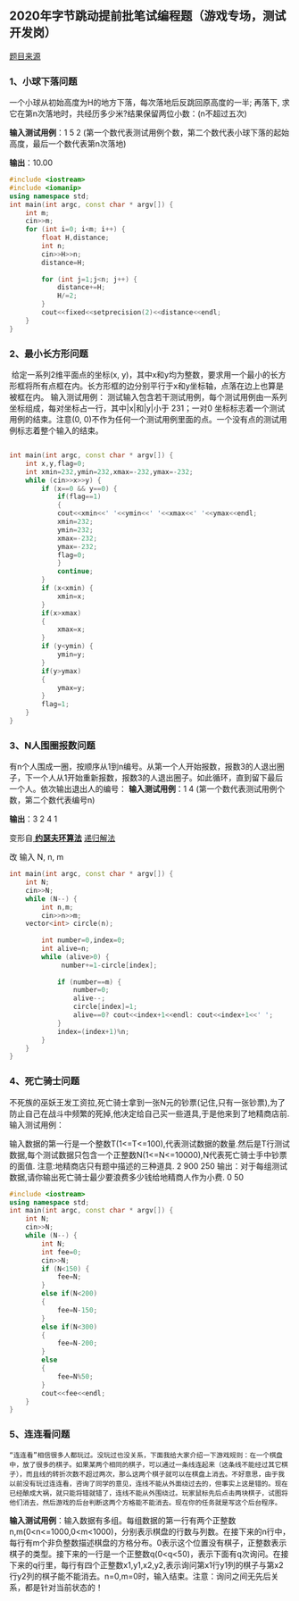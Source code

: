 ## 2020年字节跳动提前批笔试编程题（游戏专场，测试开发岗）
[题目来源](https://blog.csdn.net/qq_15029743/article/details/94378417)
### 1、小球下落问题
一个小球从初始高度为H的地方下落，每次落地后反跳回原高度的一半; 再落下, 求它在第n次落地时，共经历多少米?结果保留两位小数：(n不超过五次)

**输入测试用例**：1 5 2 (第一个数代表测试用例个数，第二个数代表小球下落的起始高度，最后一个数代表第n次落地)

**输出**：10.00

```c++
#include <iostream>
#include <iomanip>
using namespace std;
int main(int argc, const char * argv[]) {
    int m;
    cin>>m;
    for (int i=0; i<m; i++) {
        float H,distance;
        int n;
        cin>>H>>n;
        distance=H;
        
        for (int j=1;j<n; j++) {
            distance+=H;
            H/=2;
        }
        cout<<fixed<<setprecision(2)<<distance<<endl;
    }
}
```

### 2、最小长方形问题
 给定一系列2维平面点的坐标(x, y)，其中x和y均为整数，要求用一个最小的长方形框将所有点框在内。长方形框的边分别平行于x和y坐标轴，点落在边上也算是被框在内。
输入测试用例： 测试输入包含若干测试用例，每个测试用例由一系列坐标组成，每对坐标占一行，其中|x|和|y|小于 231；一对0 坐标标志着一个测试用例的结束。注意(0, 0)不作为任何一个测试用例里面的点。一个没有点的测试用例标志着整个输入的结束。
```c++

int main(int argc, const char * argv[]) {
    int x,y,flag=0;
    int xmin=232,ymin=232,xmax=-232,ymax=-232;
    while (cin>>x>>y) {
        if (x==0 && y==0) {
            if(flag==1)
            {
            cout<<xmin<<' '<<ymin<<' '<<xmax<<' '<<ymax<<endl;
            xmin=232;
            ymin=232;
            xmax=-232;
            ymax=-232;
            flag=0;
            }
            continue;
        }
        if (x<xmin) {
            xmin=x;
        }
        if(x>xmax)
        {
            xmax=x;
        }
        if (y<ymin) {
            ymin=y;
        }
        if(y>ymax)
        {
            ymax=y;
        }
        flag=1;   
    }
}
```

### 3、N人围圈报数问题
有n个人围成一圈，按顺序从1到n编号。从第一个人开始报数，报数3的人退出圈子，下一个人从1开始重新报数，报数3的人退出圈子。如此循环，直到留下最后一个人。依次输出退出人的编号：
**输入测试用例**：1 4 (第一个数代表测试用例个数，第二个数代表编号n)

**输出**：3 2 4 1


变形自[ **约瑟夫环算法**](https://blog.csdn.net/weixin_38214171/article/details/80352921)
[递归解法](https://www.cnblogs.com/yangyh/archive/2011/10/30/2229517.html)


改 输入 N, n, m
```c++
int main(int argc, const char * argv[]) {
    int N;
    cin>>N;
    while (N--) {
        int n,m;
        cin>>n>>m;
    vector<int> circle(n);
        
        int number=0,index=0;
        int alive=n;
        while (alive>0) {
             number+=1-circle[index];
            
            if (number==m) {
                number=0;
                alive--;
                circle[index]=1;
                alive==0? cout<<index+1<<endl: cout<<index+1<<' ';
            }
            index=(index+1)%n;
        }
    }
}
```

### 4、死亡骑士问题
不死族的巫妖王发工资拉,死亡骑士拿到一张N元的钞票(记住,只有一张钞票),为了防止自己在战斗中频繁的死掉,他决定给自己买一些道具,于是他来到了地精商店前.
输入测试用例：

输入数据的第一行是一个整数T(1<=T<=100),代表测试数据的数量.然后是T行测试数据,每个测试数据只包含一个正整数N(1<=N<=10000),N代表死亡骑士手中钞票的面值.
注意:地精商店只有题中描述的三种道具.
2
900
250
输出：对于每组测试数据,请你输出死亡骑士最少要浪费多少钱给地精商人作为小费.
0
50

```c++
#include <iostream>
using namespace std;
int main(int argc, const char * argv[]) {
    int N;
    cin>>N;
    while (N--) {
        int N;
        int fee=0;
        cin>>N;
        if (N<150) {
            fee=N;
        }
        else if(N<200)
        {
            fee=N-150;
        }
        else if(N<300)
        {
            fee=N-200;
        }
        else
        {
            fee=N%50;
        }
        cout<<fee<<endl;
    }
}
```

### 5、连连看问题
    “连连看”相信很多人都玩过。没玩过也没关系，下面我给大家介绍一下游戏规则：在一个棋盘中，放了很多的棋子。如果某两个相同的棋子，可以通过一条线连起来（这条线不能经过其它棋子），而且线的转折次数不超过两次，那么这两个棋子就可以在棋盘上消去。不好意思，由于我以前没有玩过连连看，咨询了同学的意见，连线不能从外面绕过去的，但事实上这是错的。现在已经酿成大祸，就只能将错就错了，连线不能从外围绕过。玩家鼠标先后点击两块棋子，试图将他们消去，然后游戏的后台判断这两个方格能不能消去。现在你的任务就是写这个后台程序。

**输入测试用例**：输入数据有多组。每组数据的第一行有两个正整数n,m(0<n<=1000,0<m<1000)，分别表示棋盘的行数与列数。在接下来的n行中，每行有m个非负整数描述棋盘的方格分布。0表示这个位置没有棋子，正整数表示棋子的类型。接下来的一行是一个正整数q(0<q<50)，表示下面有q次询问。在接下来的q行里，每行有四个正整数x1,y1,x2,y2,表示询问第x1行y1列的棋子与第x2行y2列的棋子能不能消去。n=0,m=0时，输入结束。注意：询问之间无先后关系，都是针对当前状态的！
